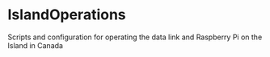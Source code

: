 # IslandOperations
Scripts and configuration for operating the data link and Raspberry Pi on the Island in Canada
